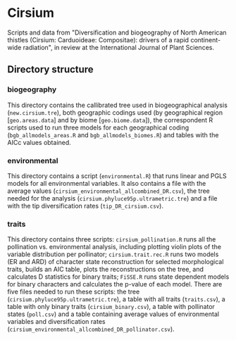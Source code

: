 # Cirsium
Scripts and data from "Diversification and biogeography of North American thistles (Cirsium: Carduoideae: Compositae): drivers of a rapid continent-wide radiation", in review at the International Journal of Plant Sciences.

## Directory structure

### biogeography
This directory contains the callibrated tree used in biogeographical analysis (`new.cirsium.tre`), both geographic codings used (by geographical region [`geo.areas.data`] and by biome [`geo.biome.data`]), the correspondent R scripts used to run three models for each geographical coding (`bgb_allmodels_areas.R` and `bgb_allmodels_biomes.R`) and tables with the AICc values obtained.

### environmental
This directory contains a script (`environmental.R`) that runs linear and PGLS models for all environmental variables. It also contains a file with the average values (`cirsium_environmental_allcombined_DR.csv`), the tree needed for the analysis (`cirsium.phyluce95p.ultrametric.tre`) and a file with the tip diversification rates (`tip_DR_cirsium.csv`).

### traits
This directory contains three scripts: `cirsium_pollination.R` runs all the pollination vs. environmental analysis, including plotting violin plots of the variable distribution per pollinator; `cirsium.trait.rec.R` runs two models (ER and ARD) of character state reconstruction for selected morphological traits, builds an AIC table, plots the reconstructions on the tree, and calculates D statistics for binary traits; `FiSSE.R` runs state dependent models for binary characters and calculates the p-value of each model. There are five files needed to run these scripts: the tree (`cirsium.phyluce95p.ultrametric.tre`), a table with all traits (`traits.csv`), a table with only binary traits (`cirsium_binary.csv`), a table with pollinator states (`poll.csv`) and a table containing average values of environmental variables and diversification rates (`cirsium_environmental_allcombined_DR_pollinator.csv`). 
